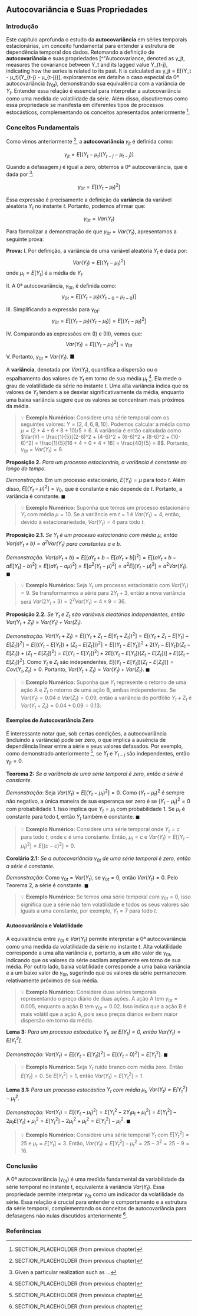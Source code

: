 ## Autocovariância e Suas Propriedades
### Introdução
Este capítulo aprofunda o estudo da **autocovariância** em séries temporais estacionárias, um conceito fundamental para entender a estrutura de dependência temporal dos dados. Retomando a definição de **autocovariância** e suas propriedades [^"Autocovariance, denoted as γ_jt, measures the covariance between Y_t and its lagged value Y_{t-j}, indicating how the series is related to its past. It is calculated as γ_jt = E[(Y_t - μ_t)(Y_{t-j} - μ_{t-j})], exploraremos em detalhe o caso especial da 0ª autocovariância ($\gamma_{0t}$), demonstrando sua equivalência com a variância de $Y_t$. Entender essa relação é essencial para interpretar a autocovariância como uma medida de volatilidade da série. Além disso, discutiremos como essa propriedade se manifesta em diferentes tipos de processos estocásticos, complementando os conceitos apresentados anteriormente [^"Autocovariance and Its Properties"].

### Conceitos Fundamentais
Como vimos anteriormente [^"Autocovariance and Its Properties"], a **autocovariância** $\gamma_{jt}$ é definida como:

$$
\gamma_{jt} = E[(Y_t - \mu_t)(Y_{t-j} - \mu_{t-j})]
$$

Quando a defasagem *j* é igual a zero, obtemos a 0ª autocovariância, que é dada por [^45]:

$$
\gamma_{0t} = E[(Y_t - \mu_t)^2]
$$

Essa expressão é precisamente a definição da **variância** da variável aleatória $Y_t$ no instante *t*. Portanto, podemos afirmar que:

$$\gamma_{0t} = Var(Y_t)$$

Para formalizar a demonstração de que $\gamma_{0t} = Var(Y_t)$, apresentamos a seguinte prova:

**Prova:**
I. Por definição, a variância de uma variável aleatória $Y_t$ é dada por:
   $$Var(Y_t) = E[(Y_t - \mu_t)^2]$$
   onde $\mu_t = E[Y_t]$ é a média de $Y_t$.

II. A 0ª autocovariância, $\gamma_{0t}$, é definida como:
    $$\gamma_{0t} = E[(Y_t - \mu_t)(Y_{t-0} - \mu_{t-0})]$$

III. Simplificando a expressão para $\gamma_{0t}$:
     $$\gamma_{0t} = E[(Y_t - \mu_t)(Y_t - \mu_t)] = E[(Y_t - \mu_t)^2]$$

IV. Comparando as expressões em (I) e (III), vemos que:
    $$Var(Y_t) = E[(Y_t - \mu_t)^2] = \gamma_{0t}$$

V. Portanto, $\gamma_{0t} = Var(Y_t)$. ■

A **variância**, denotada por $Var(Y_t)$, quantifica a dispersão ou o espalhamento dos valores de $Y_t$ em torno de sua média $\mu_t$ [^"Autocovariance and Its Properties"]. Ela mede o grau de volatilidade da série no instante *t*. Uma alta variância indica que os valores de $Y_t$ tendem a se desviar significativamente da média, enquanto uma baixa variância sugere que os valores se concentram mais próximos da média.

> 💡 **Exemplo Numérico:** Considere uma série temporal com os seguintes valores: $Y = [2, 4, 6, 8, 10]$. Podemos calcular a média como $\mu = (2+4+6+8+10)/5 = 6$. A variância é então calculada como $Var(Y) = \frac{1}{5}[(2-6)^2 + (4-6)^2 + (6-6)^2 + (8-6)^2 + (10-6)^2] = \frac{1}{5}[16 + 4 + 0 + 4 + 16] = \frac{40}{5} = 8$.  Portanto, $\gamma_{0t} = Var(Y_t) = 8$.

**Proposição 2.** *Para um processo estacionário, a variância é constante ao longo do tempo.*

*Demonstração.* Em um processo estacionário, $E(Y_t) = \mu$ para todo $t$. Além disso, $E[(Y_t - \mu)^2] = \gamma_0$, que é constante e não depende de $t$. Portanto, a variância é constante. $\blacksquare$

> 💡 **Exemplo Numérico:** Suponha que temos um processo estacionário $Y_t$ com média $\mu = 10$. Se a variância em $t=1$ é $Var(Y_1) = 4$, então, devido à estacionariedade, $Var(Y_t) = 4$ para todo *t*.

**Proposição 2.1.** *Se $Y_t$ é um processo estacionário com média $\mu$, então $Var(aY_t + b) = a^2Var(Y_t)$ para constantes $a$ e $b$.*

*Demonstração.*
$Var(aY_t + b) = E[(aY_t + b - E[aY_t + b])^2] = E[(aY_t + b - aE[Y_t] - b)^2] = E[(aY_t - a\mu)^2] = E[a^2(Y_t - \mu)^2] = a^2E[(Y_t - \mu)^2] = a^2Var(Y_t)$. $\blacksquare$

> 💡 **Exemplo Numérico:** Seja $Y_t$ um processo estacionário com $Var(Y_t) = 9$. Se transformarmos a série para $2Y_t + 3$, então a nova variância será $Var(2Y_t + 3) = 2^2 Var(Y_t) = 4 \times 9 = 36$.

**Proposição 2.2.** *Se $Y_t$ e $Z_t$ são variáveis aleatórias independentes, então $Var(Y_t + Z_t) = Var(Y_t) + Var(Z_t)$.*

*Demonstração.* $Var(Y_t + Z_t) = E[(Y_t + Z_t - E[Y_t + Z_t])^2] = E[(Y_t + Z_t - E[Y_t] - E[Z_t])^2] = E[((Y_t - E[Y_t]) + (Z_t - E[Z_t]))^2] = E[(Y_t - E[Y_t])^2 + 2(Y_t - E[Y_t])(Z_t - E[Z_t]) + (Z_t - E[Z_t])^2] = E[(Y_t - E[Y_t])^2] + 2E[(Y_t - E[Y_t])(Z_t - E[Z_t])] + E[(Z_t - E[Z_t])^2]$. Como $Y_t$ e $Z_t$ são independentes, $E[(Y_t - E[Y_t])(Z_t - E[Z_t])] = Cov(Y_t, Z_t) = 0$. Portanto, $Var(Y_t + Z_t) = Var(Y_t) + Var(Z_t)$. $\blacksquare$

> 💡 **Exemplo Numérico:** Suponha que $Y_t$ represente o retorno de uma ação A e $Z_t$ o retorno de uma ação B, ambas independentes. Se $Var(Y_t) = 0.04$ e $Var(Z_t) = 0.09$, então a variância do portfólio $Y_t + Z_t$ é $Var(Y_t + Z_t) = 0.04 + 0.09 = 0.13$.

#### Exemplos de Autocovariância Zero

É interessante notar que, sob certas condições, a autocovariância (incluindo a variância) pode ser zero, o que implica a ausência de dependência linear entre a série e seus valores defasados. Por exemplo, como demonstrado anteriormente [^"Autocovariance and Its Properties"], se $Y_t$ e $Y_{t-j}$ são independentes, então $\gamma_{jt} = 0$.

**Teorema 2:** *Se a variância de uma série temporal é zero, então a série é constante.*

*Demonstração*: Seja $Var(Y_t) = E[(Y_t - \mu_t)^2] = 0$. Como $(Y_t - \mu_t)^2$ é sempre não negativo, a única maneira de sua esperança ser zero é se $(Y_t - \mu_t)^2 = 0$ com probabilidade 1. Isso implica que $Y_t = \mu_t$ com probabilidade 1. Se $\mu_t$ é constante para todo *t*, então $Y_t$ também é constante. $\blacksquare$

> 💡 **Exemplo Numérico:**  Considere uma série temporal onde $Y_t = c$ para todo *t*, onde *c* é uma constante. Então, $\mu_t = c$ e $Var(Y_t) = E[(Y_t - \mu_t)^2] = E[(c - c)^2] = 0$.

**Corolário 2.1:** *Se a autocovariância $\gamma_{0t}$ de uma série temporal é zero, então a série é constante.*

*Demonstração*: Como $\gamma_{0t} = Var(Y_t)$, se $\gamma_{0t} = 0$, então $Var(Y_t) = 0$. Pelo Teorema 2, a série é constante. $\blacksquare$

> 💡 **Exemplo Numérico:** Se temos uma série temporal com $\gamma_{0t} = 0$, isso significa que a série não tem volatilidade e todos os seus valores são iguais a uma constante, por exemplo, $Y_t = 7$ para todo *t*.

#### Autocovariância e Volatilidade
A equivalência entre $\gamma_{0t}$ e $Var(Y_t)$ permite interpretar a 0ª autocovariância como uma medida da volatilidade da série no instante *t*. Alta volatilidade corresponde a uma alta variância e, portanto, a um alto valor de $\gamma_{0t}$, indicando que os valores da série oscilam amplamente em torno de sua média. Por outro lado, baixa volatilidade corresponde a uma baixa variância e a um baixo valor de $\gamma_{0t}$, sugerindo que os valores da série permanecem relativamente próximos de sua média.

> 💡 **Exemplo Numérico:** Considere duas séries temporais representando o preço diário de duas ações. A ação A tem $\gamma_{0t} = 0.005$, enquanto a ação B tem $\gamma_{0t} = 0.02$. Isso indica que a ação B é mais volátil que a ação A, pois seus preços diários exibem maior dispersão em torno da média.

**Lema 3:** *Para um processo estocástico $Y_t$, se $E[Y_t] = 0$, então $Var(Y_t) = E[Y_t^2]$.*

*Demonstração:*
$Var(Y_t) = E[(Y_t - E[Y_t])^2] = E[(Y_t - 0)^2] = E[Y_t^2]$. $\blacksquare$

> 💡 **Exemplo Numérico:** Seja $Y_t$ ruído branco com média zero. Então $E[Y_t] = 0$. Se $E[Y_t^2] = 1$, então $Var(Y_t) = E[Y_t^2] = 1$.

**Lema 3.1:** *Para um processo estocástico $Y_t$ com média $\mu_t$, $Var(Y_t) = E[Y_t^2] - \mu_t^2$.*

*Demonstração:*
$Var(Y_t) = E[(Y_t - \mu_t)^2] = E[Y_t^2 - 2Y_t\mu_t + \mu_t^2] = E[Y_t^2] - 2\mu_tE[Y_t] + \mu_t^2 = E[Y_t^2] - 2\mu_t^2 + \mu_t^2 = E[Y_t^2] - \mu_t^2$. $\blacksquare$

> 💡 **Exemplo Numérico:** Considere uma série temporal $Y_t$ com $E[Y_t^2] = 25$ e $\mu_t = E[Y_t] = 3$. Então, $Var(Y_t) = E[Y_t^2] - \mu_t^2 = 25 - 3^2 = 25 - 9 = 16$.

### Conclusão

A 0ª autocovariância ($\gamma_{0t}$) é uma medida fundamental da variabilidade da série temporal no instante t, equivalente à variância $Var(Y_t)$. Essa propriedade permite interpretar $\gamma_{0t}$ como um indicador da volatilidade da série. Essa relação é crucial para entender o comportamento e a estrutura da série temporal, complementando os conceitos de autocovariância para defasagens não nulas discutidos anteriormente [^"Autocovariance and Its Properties"].

### Referências
[^45]: Given a particular realization such as ...
[^"Autocovariance and Its Properties"]: SECTION_PLACEHOLDER (from previous chapter)
<!-- END -->